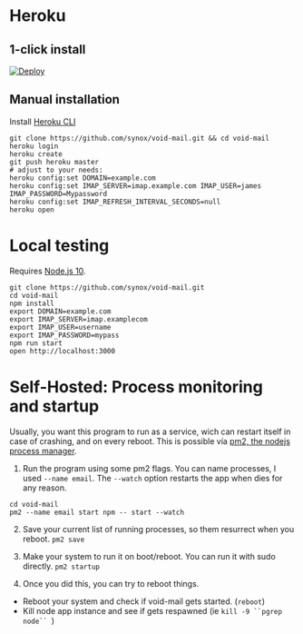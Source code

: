 # Heroku

## 1-click install
[![Deploy](https://www.herokucdn.com/deploy/button.svg)](https://heroku.com/deploy?template=https://github.com/synox/void-mail)

## Manual installation

Install [Heroku CLI](https://devcenter.heroku.com/articles/getting-started-with-nodejs?singlepage=true#set-up)

```
git clone https://github.com/synox/void-mail.git && cd void-mail
heroku login
heroku create
git push heroku master
# adjust to your needs:
heroku config:set DOMAIN=example.com
heroku config:set IMAP_SERVER=imap.example.com IMAP_USER=james IMAP_PASSWORD=Mypassword
heroku config:set IMAP_REFRESH_INTERVAL_SECONDS=null
heroku open
```

# Local testing
Requires [Node.js 10](https://nodejs.org).


    git clone https://github.com/synox/void-mail.git
    cd void-mail
    npm install
    export DOMAIN=example.com 
    export IMAP_SERVER=imap.examplecom 
    export IMAP_USER=username 
    export IMAP_PASSWORD=mypass 
    npm run start
    open http://localhost:3000
    

# Self-Hosted: Process monitoring and startup
Usually, you want this program to run as a service, wich can restart itself in case of crashing, and on every reboot.
This is possible vía [pm2, the nodejs process manager](http://pm2.keymetrics.io/).

1. Run the program using some pm2 flags. You can name processes, I used `--name email`. The `--watch` option restarts the app when dies for any reason.
```
cd void-mail
pm2 --name email start npm -- start --watch
```

2. Save your current list of running processes, so them resurrect when you reboot.
`pm2 save`

3. Make your system to run it on boot/reboot. You can run it with sudo directly.
`pm2 startup`

4. Once you did this, you can try to reboot things.
- Reboot your system and check if void-mail gets started. (`reboot`)
- Kill node app instance and see if gets respawned (ie `kill -9 ``pgrep node`` `)
